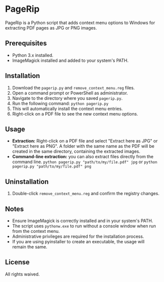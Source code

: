 # PageRip

PageRip is a Python script that adds context menu options to Windows for extracting PDF pages as JPG or PNG images.

## Prerequisites

* Python 3.x installed.
* ImageMagick installed and added to your system's PATH.

## Installation

1.  Download the `pagerip.py` and `remove_context_menu.reg` files.
2.  Open a command prompt or PowerShell as administrator.
3.  Navigate to the directory where you saved `pagerip.py`.
4.  Run the following command: `python pagerip.py`
5.  This will automatically install the context menu entries.
6.  Right-click on a PDF file to see the new context menu options.

## Usage

* **Extraction:** Right-click on a PDF file and select "Extract here as JPG" or "Extract here as PNG". A folder with the same name as the PDF will be created in the same directory, containing the extracted images.
* **Command-line extraction:** you can also extract files directly from the command line. `python pagerip.py "path/to/my/file.pdf" jpg` or `python pagerip.py "path/to/my/file.pdf" png`

## Uninstallation

1.  Double-click `remove_context_menu.reg` and confirm the registry changes.

## Notes

* Ensure ImageMagick is correctly installed and in your system's PATH.
* The script uses `pythonw.exe` to run without a console window when run from the context menu.
* Administrative privileges are required for the installation process.
* If you are using pyinstaller to create an executable, the usage will remain the same.

## License

All rights waived.
